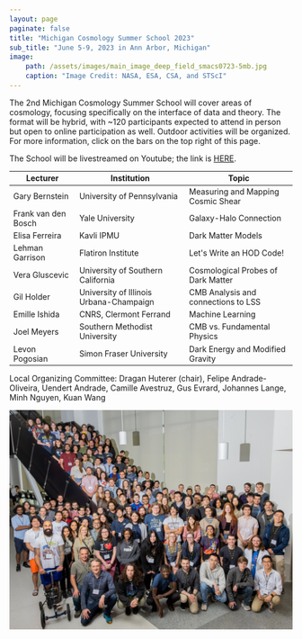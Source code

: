 ```yaml
---
layout: page
paginate: false
title: "Michigan Cosmology Summer School 2023"
sub_title: "June 5-9, 2023 in Ann Arbor, Michigan"
image:
    path: /assets/images/main_image_deep_field_smacs0723-5mb.jpg
    caption: "Image Credit: NASA, ESA, CSA, and STScI"
---
```


The 2nd Michigan Cosmology Summer School will cover areas of cosmology, focusing specifically on the interface of data and theory. The format will be hybrid, with ~120 participants expected to attend in person but open to online participation as well. Outdoor activities will be organized. For more information, click on the bars on the top right of this page.

The School will be livestreamed on Youtube; the link is [HERE](https://www.youtube.com/@cosmomichigan/streams).

|Lecturer           |Institution                                |Topic
|-----------------------|-------------------------------------------|------------------------------------
|Gary Bernstein         |University of Pennsylvania                 |Measuring and Mapping Cosmic Shear
|Frank van den Bosch    |Yale University                            |Galaxy-Halo Connection
|Elisa Ferreira         |Kavli IPMU                                 |Dark Matter Models
|Lehman Garrison        |Flatiron Institute                         |Let's Write an HOD Code!
|Vera Gluscevic         |University of Southern California          |Cosmological Probes of Dark Matter
|Gil Holder             |University of Illinois Urbana-Champaign    |CMB Analysis and connections to LSS
|Emille Ishida          |CNRS, Clermont Ferrand                     |Machine Learning
|Joel Meyers            |Southern Methodist University              |CMB vs. Fundamental Physics
|Levon Pogosian         |Simon Fraser University                    |Dark Energy and Modified Gravity


Local Organizing Committee: Dragan Huterer (chair), Felipe Andrade-Oliveira, Uendert Andrade, Camille Avestruz, Gus Evrard, Johannes Lange, Minh Nguyen, Kuan Wang

![Group Photo](assets/images/group_photo.jpg)